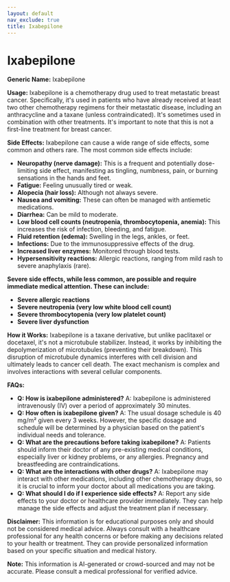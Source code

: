 ```yaml
---
layout: default
nav_exclude: true
title: Ixabepilone
---
```


# Ixabepilone

**Generic Name:** Ixabepilone

**Usage:** Ixabepilone is a chemotherapy drug used to treat metastatic breast cancer. Specifically, it's used in patients who have already received at least two other chemotherapy regimens for their metastatic disease, including an anthracycline and a taxane (unless contraindicated).  It's sometimes used in combination with other treatments.  It's important to note that this is not a first-line treatment for breast cancer.

**Side Effects:** Ixabepilone can cause a wide range of side effects, some common and others rare.  The most common side effects include:

* **Neuropathy (nerve damage):** This is a frequent and potentially dose-limiting side effect, manifesting as tingling, numbness, pain, or burning sensations in the hands and feet.
* **Fatigue:** Feeling unusually tired or weak.
* **Alopecia (hair loss):** Although not always severe.
* **Nausea and vomiting:** These can often be managed with antiemetic medications.
* **Diarrhea:**  Can be mild to moderate.
* **Low blood cell counts (neutropenia, thrombocytopenia, anemia):** This increases the risk of infection, bleeding, and fatigue.
* **Fluid retention (edema):** Swelling in the legs, ankles, or feet.
* **Infections:** Due to the immunosuppressive effects of the drug.
* **Increased liver enzymes:**  Monitored through blood tests.
* **Hypersensitivity reactions:**  Allergic reactions, ranging from mild rash to severe anaphylaxis (rare).


**Severe side effects, while less common, are possible and require immediate medical attention. These can include:**

* **Severe allergic reactions**
* **Severe neutropenia (very low white blood cell count)**
* **Severe thrombocytopenia (very low platelet count)**
* **Severe liver dysfunction**


**How it Works:** Ixabepilone is a taxane derivative, but unlike paclitaxel or docetaxel, it's not a microtubule stabilizer.  Instead, it works by inhibiting the depolymerization of microtubules (preventing their breakdown).  This disruption of microtubule dynamics interferes with cell division and ultimately leads to cancer cell death.  The exact mechanism is complex and involves interactions with several cellular components.

**FAQs:**

* **Q: How is ixabepilone administered?** A: Ixabepilone is administered intravenously (IV) over a period of approximately 30 minutes.
* **Q: How often is ixabepilone given?** A:  The usual dosage schedule is 40 mg/m² given every 3 weeks.  However, the specific dosage and schedule will be determined by a physician based on the patient's individual needs and tolerance.
* **Q: What are the precautions before taking ixabepilone?** A:  Patients should inform their doctor of any pre-existing medical conditions, especially liver or kidney problems, or any allergies.  Pregnancy and breastfeeding are contraindications.
* **Q:  What are the interactions with other drugs?** A: Ixabepilone may interact with other medications, including other chemotherapy drugs, so it is crucial to inform your doctor about all medications you are taking.
* **Q: What should I do if I experience side effects?** A: Report any side effects to your doctor or healthcare provider immediately.  They can help manage the side effects and adjust the treatment plan if necessary.


**Disclaimer:** This information is for educational purposes only and should not be considered medical advice.  Always consult with a healthcare professional for any health concerns or before making any decisions related to your health or treatment.  They can provide personalized information based on your specific situation and medical history.


**Note:** This information is AI-generated or crowd-sourced and may not be accurate. Please consult a medical professional for verified advice.